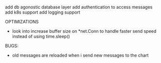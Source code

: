 add db agonostic database layer
add authentication to access messages
add k8s support
add logging support


OPTIMIZATIONS
- look into increase buffer size on *net.Conn to handle faster send speed instead of using time.sleep()

BUGS:
- old messages are reloaded when i send new messages to the chart